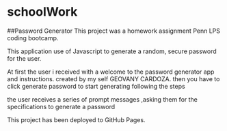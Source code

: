 # schoolWork

##Password Generator
This project was a homework assignment Penn LPS coding bootcamp.

This application use of Javascript to generate a random, secure password for the user.

At first the user i received with a welcome to the password generator app and instructions.
created by my self GEOVANY CARDOZA.
then you have to click generate password to start generating following the steps

the user receives a series of prompt messages ,asking them for the specifications to generate a password

This project has been deployed to GitHub Pages.
